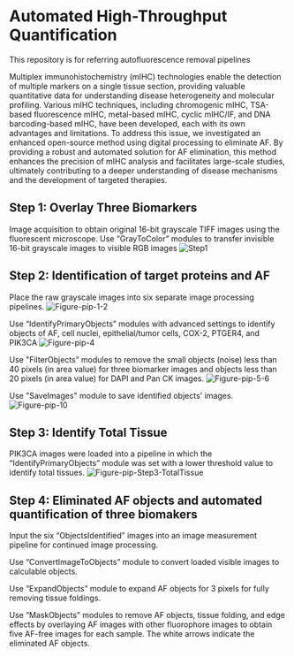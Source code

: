 # Automated High-Throughput Quantification
This repository is for referring autofluorescence removal pipelines

Multiplex immunohistochemistry (mIHC) technologies enable the detection of multiple markers on a single tissue section, providing valuable quantitative data for understanding disease heterogeneity and molecular profiling. Various mIHC techniques, including chromogenic mIHC, TSA-based fluorescence mIHC, metal-based mIHC, cyclic mIHC/IF, and DNA barcoding-based mIHC, have been developed, each with its own advantages and limitations. To address this issue, we investigated an enhanced open-source method using digital processing to eliminate AF. By providing a robust and automated solution for AF elimination, this method enhances the precision of mIHC analysis and facilitates large-scale studies, ultimately contributing to a deeper understanding of disease mechanisms and the development of targeted therapies.

## Step 1: Overlay Three Biomarkers
Image acquisition to obtain original 16-bit grayscale TIFF images using the fluorescent microscope. Use “GrayToColor” modules to transfer invisible 16-bit grayscale images to visible RGB images
![Step1](https://github.com/user-attachments/assets/876eca65-b4e8-41d7-b03d-5bfb82a76c0b)

## Step 2: Identification of target proteins and AF
Place the raw grayscale images into six separate image processing pipelines. 
![Figure-pip-1-2](https://github.com/user-attachments/assets/db327b43-e01b-4858-bced-2ffef8c4b4d1)

Use “IdentifyPrimaryObjects” modules with advanced settings to identify objects of AF, cell nuclei, epithelial/tumor cells, COX-2, PTGER4, and PIK3CA
![Figure-pip-4](https://github.com/user-attachments/assets/7ecde452-05f9-4edd-aa44-439e55fab7fc)

Use "FilterObjects” modules to remove the small objects (noise) less than 40 pixels (in area value) for three biomarker images and objects less than 20 pixels (in area value) for DAPI and Pan CK images.
![Figure-pip-5-6](https://github.com/user-attachments/assets/5ffecbef-d72e-4dc8-8ec4-1a90c0a49945)

Use "SaveImages" module to save identified objects' images.
![Figure-pip-10](https://github.com/user-attachments/assets/98e9ab75-ceff-45ec-97a2-0ac65472ff81)

## Step 3: Identify Total Tissue
PIK3CA images were loaded into a pipeline in which the “IdentifyPrimaryObjects” module was set with a lower threshold value to identify total tissues.
![Figure-pip-Step3-TotalTissue](https://github.com/user-attachments/assets/a4f9c396-2af6-499c-84e9-7e9975887567)

## Step 4: Eliminated AF objects and automated quantification of three biomakers
Input the six “ObjectsIdentified” images into an image measurement pipeline for continued image processing.

Use “ConvertImageToObjects” module to convert loaded visible images to calculable objects.

Use “ExpandObjects” module to expand AF objects for 3 pixels for fully removing tissue foldings.

Use “MaskObjects” modules to remove AF objects, tissue folding, and edge effects by overlaying AF images with other fluorophore images to obtain five AF-free images for each sample. The white arrows indicate the eliminated AF objects. 
